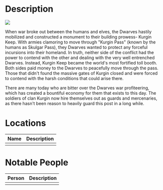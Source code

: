 # Description
![](https://s3.amazonaws.com/files.d20.io/images/265392957/9aurUZvj0b87SfGTd9CZkQ/med.jpg?1642367096)


When war broke out between the humans and elves, the Dwarves hastily mobilized and constructed a monument to their building prowess- Kurgin Keep. With armies clamoring to move through "Kurgin Pass" (known by the humans as Skulgar Pass), they Dwarves wanted to protect any forceful incursions into their homeland. In truth, neither side of the conflict had the power to contend with the other and dealing with the very well entrenched Dwarves. Instead, Kurgin Keep became the world's most fortified toll booth. Both sides paid money to the Dwarves to peacefully move through the pass. Those that didn't found the massive gates of Kurgin closed and were forced to contend with the harsh conditions that could arise there. 

There are many today who are bitter over the Dwarves war profiteering, which has created a bountiful economy for them that exists to this day. The soldiers of clan Kurgin now hire themselves out as guards and mercenaries, as there hasn't been reason to heavily guard this post in a long while.

# Locations
| Name | Description |
| ---- | ----------- |
|      |             |

# Notable People
| Person | Description |
| ------ | ----------- |
|        |             |